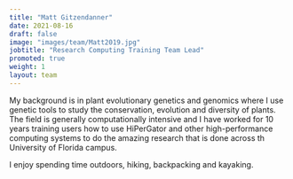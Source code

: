 ```yaml
---
title: "Matt Gitzendanner"
date: 2021-08-16
draft: false
image: "images/team/Matt2019.jpg"
jobtitle: "Research Computing Training Team Lead"
promoted: true
weight: 1
layout: team
---
```


My background is in plant evolutionary genetics and genomics where I use genetic tools to study the conservation, evolution and diversity of plants. The field is generally computationally intensive and I have worked for 10 years training users how to use HiPerGator and other high-performance computing systems to do the amazing research that is done across th University of Florida campus.

I enjoy spending time outdoors, hiking, backpacking and kayaking.
